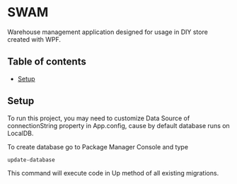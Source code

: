 # SWAM
Warehouse management application designed for usage in DIY store created with WPF.

## Table of contents
* [Setup](#setup)

## Setup
To run this project, you may need to customize Data Source of connectionString property in App.config, cause by default database runs on LocalDB.  

To create database go to Package Manager Console and type

```
update-database
```

This command will execute code in Up method of all existing migrations.
